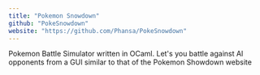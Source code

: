 ```yaml
---
title: "Pokemon Snowdown"
github: "PokeSnowdown"
website: "https://github.com/Phansa/PokeSnowdown"
---
```


Pokemon Battle Simulator written in OCaml. Let's you battle against AI opponents from a GUI similar to that of the Pokemon Showdown website
